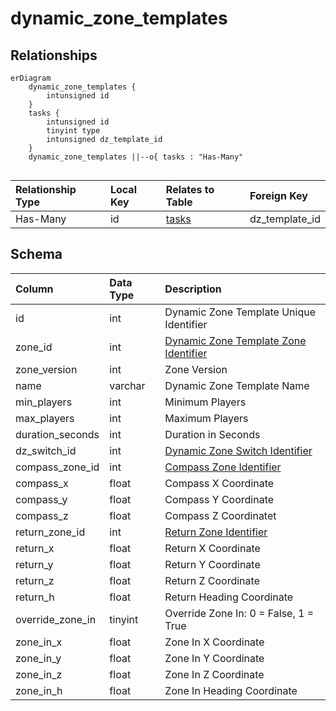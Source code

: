 # dynamic_zone_templates

## Relationships

```mermaid
erDiagram
    dynamic_zone_templates {
        intunsigned id
    }
    tasks {
        intunsigned id
        tinyint type
        intunsigned dz_template_id
    }
    dynamic_zone_templates ||--o{ tasks : "Has-Many"


```


| Relationship Type | Local Key | Relates to Table | Foreign Key |
| :--- | :--- | :--- | :--- |
| Has-Many | id | [tasks](../../schema/tasks/tasks.md) | dz_template_id |


## Schema

| Column | Data Type | Description |
| :--- | :--- | :--- |
| id | int | Dynamic Zone Template Unique Identifier |
| zone_id | int | [Dynamic Zone Template Zone Identifier](../../../../server/zones/zone-list) |
| zone_version | int | Zone Version |
| name | varchar | Dynamic Zone Template Name |
| min_players | int | Minimum Players |
| max_players | int | Maximum Players |
| duration_seconds | int | Duration in Seconds |
| dz_switch_id | int | [Dynamic Zone Switch Identifier](../../schema/doors/doors.md) |
| compass_zone_id | int | [Compass Zone Identifier](../../../../server/zones/zone-list) |
| compass_x | float | Compass X Coordinate |
| compass_y | float | Compass Y Coordinate |
| compass_z | float | Compass Z Coordinatet |
| return_zone_id | int | [Return Zone Identifier](../../../../server/zones/zone-list) |
| return_x | float | Return X Coordinate |
| return_y | float | Return Y Coordinate |
| return_z | float | Return Z Coordinate |
| return_h | float | Return Heading Coordinate |
| override_zone_in | tinyint | Override Zone In: 0 = False, 1 = True |
| zone_in_x | float | Zone In X Coordinate |
| zone_in_y | float | Zone In Y Coordinate |
| zone_in_z | float | Zone In Z Coordinate |
| zone_in_h | float | Zone In Heading Coordinate |

